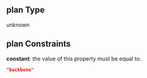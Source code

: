 ## plan Type

unknown

## plan Constraints

**constant**: the value of this property must be equal to:

```json
"backbone"
```
